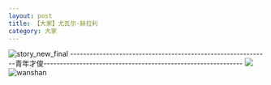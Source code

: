 ```yaml
---
layout: post
title: 【大家】尤瓦尔·赫拉利
category: 大家
---
```

![story_new_final](http://rdr022gcy.hd-bkt.clouddn.com/img/story_new_final_0322.png)
-------------------------------------------------------------青年才俊-------------------------------------------------------------
![](http://rdr13xtfo.hd-bkt.clouddn.com/img/men-history-220512-new-2.jpeg)
![wanshan](http://rdr022gcy.hd-bkt.clouddn.com/img/wanshan.png)





  




